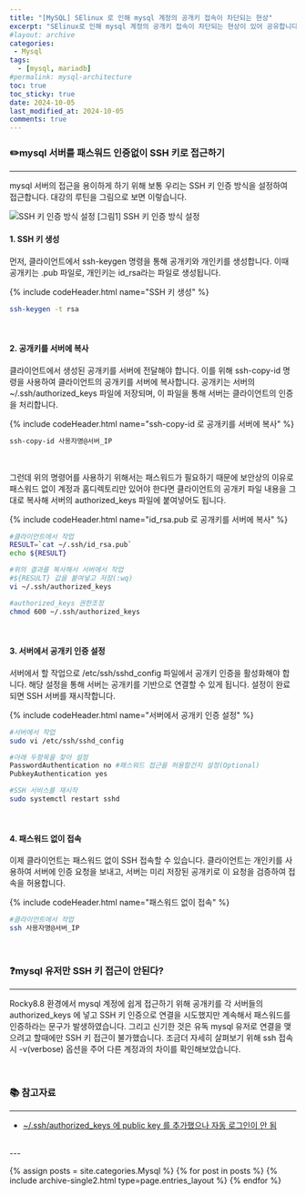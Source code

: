 ```yaml
---
title: "[MySQL] SElinux 로 인해 mysql 계정의 공개키 접속이 차단되는 현상"
excerpt: "SElinux로 인해 mysql 계정의 공개키 접속이 차단되는 현상이 있어 공유합니다."
#layout: archive
categories:
 - Mysql
tags:
  - [mysql, mariadb]
#permalink: mysql-architecture
toc: true
toc_sticky: true
date: 2024-10-05
last_modified_at: 2024-10-05
comments: true
---
```


### ✏️mysql 서버를 패스워드 인증없이 SSH 키로 접근하기
--- 
mysql 서버의 접근을 용이하게 하기 위해 보통 우리는 SSH 키 인증 방식을 설정하여 접근합니다. 대강의 루틴을 그림으로 보면 이렇습니다.

![SSH 키 인증 방식 설정](https://github.com/user-attachments/assets/37af50d5-1717-4781-8332-1ee42f3f8ed4)
[그림1] SSH 키 인증 방식 설정

#### 1. SSH 키 생성

먼저, 클라이언트에서 ssh-keygen 명령을 통해 공개키와 개인키를 생성합니다. 이때 공개키는 .pub 파일로, 개인키는 id_rsa라는 파일로 생성됩니다.

{% include codeHeader.html name="SSH 키 생성" %}
```bash
ssh-keygen -t rsa
```
<br>

#### 2. 공개키를 서버에 복사

클라이언트에서 생성된 공개키를 서버에 전달해야 합니다. 이를 위해 ssh-copy-id 명령을 사용하여 클라이언트의 공개키를 서버에 복사합니다. 공개키는 서버의 ~/.ssh/authorized_keys 파일에 저장되며, 이 파일을 통해 서버는 클라이언트의 인증을 처리합니다.

{% include codeHeader.html name="ssh-copy-id 로 공개키를 서버에 복사" %}
```bash
ssh-copy-id 사용자명@서버_IP
```
<br>

그런데 위의 명령어를 사용하기 위해서는 패스워드가 필요하기 때문에 보안상의 이유로 패스워드 없이 계정과 홈디렉토리만 있어야 한다면 클라이언트의 공개키 파일 내용을 그대로 복사해 서버의 authorized_keys 파일에 붙여넣어도 됩니다.

{% include codeHeader.html name="id_rsa.pub 로 공개키를 서버에 복사" %}
```bash
#클라이언트에서 작업
RESULT=`cat ~/.ssh/id_rsa.pub`
echo ${RESULT}

#위의 결과를 복사해서 서버에서 작업
#${RESULT} 값을 붙여넣고 저장(:wq)
vi ~/.ssh/authorized_keys

#authorized_keys 권한조정
chmod 600 ~/.ssh/authorized_keys
```
<br>

#### 3. 서버에서 공개키 인증 설정

서버에서 할 작업으로 /etc/ssh/sshd_config 파일에서 공개키 인증을 활성화해야 합니다. 해당 설정을 통해 서버는 공개키를 기반으로 연결할 수 있게 됩니다. 설정이 완료되면 SSH 서버를 재시작합니다.

{% include codeHeader.html name="서버에서 공개키 인증 설정" %}
```bash
#서버에서 작업
sudo vi /etc/ssh/sshd_config

#아래 두항목을 찾아 설정
PasswordAuthentication no #패스워드 접근을 허용할건지 설정(Optional)
PubkeyAuthentication yes

#SSH 서비스를 재시작
sudo systemctl restart sshd

```
<br>

#### 4. 패스워드 없이 접속

이제 클라이언트는 패스워드 없이 SSH 접속할 수 있습니다. 클라이언트는 개인키를 사용하여 서버에 인증 요청을 보내고, 서버는 미리 저장된 공개키로 이 요청을 검증하여 접속을 허용합니다.

{% include codeHeader.html name="패스워드 없이 접속" %}
```bash
#클라이언트에서 작업
ssh 사용자명@서버_IP
```

<br>

### ❓mysql 유저만 SSH 키 접근이 안된다?
---

Rocky8.8 환경에서 mysql 계정에 쉽게 접근하기 위해 공개키를 각 서버들의 authorized_keys 에 넣고 SSH 키 인증으로 연결을 시도했지만 계속해서 패스워드를 인증하라는 문구가 발생하였습니다. 그리고 신기한 것은 유독 mysql 유저로 연결을 맺으려고 할때에만 SSH 키 접근이 불가했습니다. 조금더 자세히 살펴보기 위해 ssh 접속 시 -v(verbose) 옵션을 주어 다른 계정과의 차이를 확인해보았습니다.




<br/>




### 📚 참고자료
---
- [~/.ssh/authorized_keys 에 public key 를 추가했으나 자동 로그인이 안 됨](https://www.lesstif.com/system-admin/ssh-authorized_keys-public-key-17105307.html)

<br/>
---

{% assign posts = site.categories.Mysql %}
{% for post in posts %} {% include archive-single2.html type=page.entries_layout %} {% endfor %}